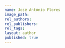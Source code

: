 ```yaml
---
name: José António Flores
image_path:
rel_authors:
rel_publishers:
rel_tags:
layout: author
published: true
---
```

